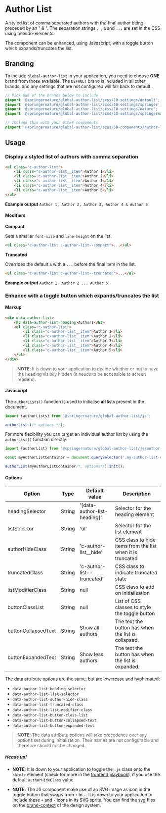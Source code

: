# Author List

A styled list of comma separated authors with the final author being preceded by an " & ".
The separation strings `, `, ` & ` and ` ... ` are set in the CSS using pseudo-elements.

The component can be enhanced, using Javascript, with a toggle button which
expands/truncates the list.

## Branding

To include `global-author-list` in your application, you need to choose **ONE** brand from those available. The `DEFAULT` brand is included in all other brands, and any settings that are not configured will fall back to default.

```scss
// Pick ONE of the brands below to include
@import '@springernature/global-author-list/scss/10-settings/default';
@import '@springernature/global-author-list/scss/10-settings/springer';
@import '@springernature/global-author-list/scss/10-settings/nature';
@import '@springernature/global-author-list/scss/10-settings/springernature';

// Include this with your other components
@import '@springernature/global-author-list/scss/50-components/author-list';
```

## Usage

### Display a styled list of authors with comma separation

```html
<ul class="c-author-list">
    <li class="c-author-list__item">Author 1</li>
    <li class="c-author-list__item">Author 2</li>
    <li class="c-author-list__item">Author 3</li>
    <li class="c-author-list__item">Author 4</li>
    <li class="c-author-list__item">Author 5</li>
</ul>
```

**Example output**
`Author 1, Author 2, Author 3, Author 4 & Author 5`

#### Modifiers

**Compact**

Sets a smaller `font-size` and `line-height` on the list.

```html
<ul class="c-author-list c-author-list--compact">...</ul>
```

**Truncated**

Overrides the default ` & ` with a `...` before the final item in the list.

```html
<ul class="c-author-list c-author-list--truncated">...</ul>
```

**Example output**
`Author 1, Author 2 ... Author 5`

### Enhance with a toggle button which expands/truncates the list

#### Markup

```html
<div data-author-list>
    <h3 data-author-list-heading>Authors</h3>
    <ul class="c-author-list">
        <li class="c-author-list__item">Author 1</li>
        <li class="c-author-list__item">Author 2</li>
        <li class="c-author-list__item">Author 3</li>
        <li class="c-author-list__item">Author 4</li>
        <li class="c-author-list__item">Author 5</li>
    </ul>
</div>
```

> **NOTE**: It is down to your application to decide whether or not to have the heading
visibily hidden (it needs to be accessible to screen readers).

#### Javascript

The `authorLists()` function is used to initialise **all** lists present in the
document. 

```javascript
import {authorLists} from '@springernature/global-author-list/js';

authorLists(/* options */);
```

For more flexibility you can target an individual author list by using the `authorList()` function directly:

```javascript
import {authorList} from '@springernature/global-author-list/js/author-list';

const myAuthorListContainer = document.querySelector('.my-author-list-container');

authorList(myAuthorListContainer/*, options*/).init();
```

#### Options

| Option              | Type   | Default value                | Description                                                              |
|---------------------|--------|------------------------------|--------------------------------------------------------------------------|
| headingSelector     | String | '[data-author-list-heading]' | Selector for the heading element                            |
| listSelector        | String | 'ul'                         | Selector for the list element                               |
| authorHideClass     | String | 'c-author-list__hide'        | CSS class to hide items from the list when it is truncated |
| truncatedClass      | String | 'c-author-list--truncated'   | CSS class to indicate truncated state           |
| listModifierClass   | String | null                         | CSS class to add on initialisation                |
| buttonClassList     | String | null                         | List of CSS classes to style the toggle button                           |
| buttonCollapsedText | String | Show all authors             | The text the button has when the list is collapsed.                      |
| buttonExpandedText  | String | Show less authors            | The text the button has when the list is expanded.                       |

The data attribute options are the same, but are lowercase and hyphenated:

- `data-author-list-heading-selector`
- `data-author-list-list-selector`
- `data-author-list-author-hide-class`
- `data-author-list-truncated-class`
- `data-author-list-list-modifier-class`
- `data-author-list-button-class-list`
- `data-author-list-button-collapsed-text`
- `data-author-list-button-expanded-text`

> **NOTE**: The data attribute options will take precedence over any options set during initialisation. Their names are not configurable and therefore should not be changed.

##### Heads up!

- **NOTE**: It is down to your application to toggle the `.js` class onto the `<html>`
element (check for more in the [frontend playbook](https://github.com/springernature/frontend-playbook/blob/main/practices/javascript-styling.md)), if you use the default `authorHideClass` value.

- **NOTE**: The JS component make use of an SVG image as icon in the toggle button that
  swaps from `+` to `-`. It is down to your application to include these `+` and
  `-` icons in its SVG sprite. You can find the svg files on the [brand-context](https://github.com/springernature/frontend-toolkits/tree/master/context/brand-context/default/img/icons) of the design system.
